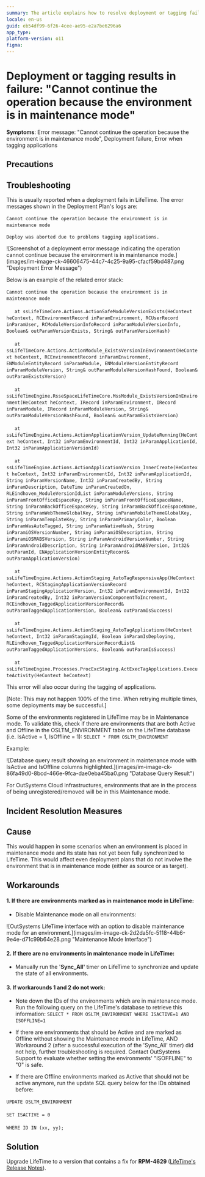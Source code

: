 ```yaml
---
summary: The article explains how to resolve deployment or tagging failures due to environments being in maintenance mode in LifeTime
locale: en-us
guid: eb54df99-6f26-4cee-ae95-e2a7be6296a6
app_type:
platform-version: o11
figma:
---
```

<h1>Deployment or tagging results in failure: "Cannot continue the operation because the environment is in maintenance mode"</h1>

<p><strong>Symptoms</strong>: Error message: "Cannot continue the operation because the environment is in maintenance mode", Deployment failure, Error when tagging applications</p>

<h2>Precautions</h2>

<h2>Troubleshooting</h2>

<p>This is usually reported when a deployment fails in LifeTime.  The error messages shown in the Deployment Plan's logs are:</p>

<p><code class="editorCode">Cannot continue the operation because the environment is in maintenance mode</code></p>

<p><code class="editorCode">Deploy was aborted due to problems tagging applications.</code></p>

<p>![Screenshot of a deployment error message indicating the operation cannot continue because the environment is in maintenance mode.](images/im-image-ck-46606475-44c7-4c25-9a95-cfacf59bd487.png "Deployment Error Message")</p>

<p>Below is an example of the related error stack:</p>

<p><code class="editorCode">Cannot continue the operation because the environment is in maintenance mode<br/>
   at ssLifeTimeCore.Actions.ActionSafeModuleVersionExists(HeContext heContext, RCEnvironmentRecord inParamEnvironment, RCUserRecord inParamUser, RCModuleVersionInfoRecord inParamModuleVersionInfo, Boolean&amp; outParamVersionExists, String&amp; outParamVersionHash)<br/>
   at ssLifeTimeCore.Actions.ActionModule_ExistsVersionInEnvironment(HeContext heContext, RCEnvironmentRecord inParamEnvironment, ENModuleEntityRecord inParamModule, ENModuleVersionEntityRecord inParamModuleVersion, String&amp; outParamModuleVersionHashFound, Boolean&amp; outParamExistsVersion)<br/>
   at ssLifeTimeEngine.RsseSpaceLifeTimeCore.MssModule_ExistsVersionInEnvironment(HeContext heContext, IRecord inParamEnvironment, IRecord inParamModule, IRecord inParamModuleVersion, String&amp; outParamModuleVersionHashFound, Boolean&amp; outParamExistsVersion)<br/>
   at ssLifeTimeEngine.Actions.ActionApplicationVersion_UpdateRunning(HeContext heContext, Int32 inParamEnvironmentId, Int32 inParamApplicationId, Int32 inParamApplicationVersionId)<br/>
   at ssLifeTimeEngine.Actions.ActionApplicationVersion_InnerCreate(HeContext heContext, Int32 inParamEnvironmentId, Int32 inParamApplicationId, String inParamVersionName, Int32 inParamCreatedBy, String inParamDescription, DateTime inParamCreatedOn, RLEindhoven_ModuleVersionIdList inParamModuleVersions, String inParamFrontOfficeEspaceKey, String inParamFrontOfficeEspaceName, String inParamBackOfficeEspaceKey, String inParamBackOfficeEspaceName, String inParamWebThemeGlobalKey, String inParamMobileThemeGlobalKey, String inParamTemplateKey, String inParamPrimaryColor, Boolean inParamWasAutoTagged, String inParamNativeHash, String inParamiOSVersionNumber, String inParamiOSDescription, String inParamiOSMABSVersion, String inParamAndroidVersionNumber, String inParamAndroidDescription, String inParamAndroidMABSVersion, Int32&amp; outParamId, ENApplicationVersionEntityRecord&amp; outParamApplicationVersion)<br/>
   at ssLifeTimeEngine.Actions.ActionStaging_AutoTagResponsiveApp(HeContext heContext, RCStagingApplicationVersionRecord inParamStagingApplicationVersion, Int32 inParamEnvironmentId, Int32 inParamCreatedBy, Int32 inParamVersionComponentToIncrement, RCEindhoven_TaggedApplicationVersionRecord&amp; outParamTaggedApplicationVersion, Boolean&amp; outParamIsSuccess)<br/>
   at ssLifeTimeEngine.Actions.ActionStaging_AutoTagApplications(HeContext heContext, Int32 inParamStagingId, Boolean inParamIsDeploying, RLEindhoven_TaggedApplicationVersionRecordList&amp; outParamTaggedApplicationVersions, Boolean&amp; outParamIsSuccess)<br/>
   at ssLifeTimeEngine.Processes.ProcExcStaging.ActExecTagApplications.ExecuteActivity(HeContext heContext)</code></p>

<p>This error will also occur during the tagging of applications.</p>

<p>[Note: This may not happen 100% of the time.  When retrying multiple times, some deployments may be successful.]</p>

<p>Some of the environments registered in LifeTime may be in Maintenance mode. To validate this, check if there are environments that are both Active and Offline in the OSLTM_ENVIRONMENT table on the LifeTime database (i.e. IsActive = 1, IsOffline = 1): <code class="editorCode">SELECT * FROM OSLTM_ENVIRONMENT</code></p>

<p>Example:</p>

<p>![Database query result showing an environment in maintenance mode with IsActive and IsOffline columns highlighted.](images/im-image-ck-86fa49d0-8bcd-466e-9fca-dae0eba45ba0.png "Database Query Result")</p>

<p>For OutSystems Cloud infrastructures, environments that are in the process of being unregistered/removed will be in this Maintenance mode.</p>

<h2>Incident Resolution Measures</h2>

<h2>Cause</h2>

<p>This would happen in some scenarios when an environment is placed in maintenance mode and its state has not yet been fully synchronized to LifeTime.  This would affect even deployment plans that do not involve the environment that is in maintenance mode (either as source or as target).</p>

<h2>Workarounds</h2>

<h4><strong>1. If there are environments marked as in maintenance mode in LifeTime:</strong></h4>

<ul>
    <li>Disable Maintenance mode on all environments:</li>
</ul>

<p>![OutSystems LifeTime interface with an option to disable maintenance mode for an environment.](images/im-image-ck-2d2da5fc-5118-44b6-9e4e-d71c99b64e28.png "Maintenance Mode Interface")</p>

<h4><strong>2. If there are no environments in maintenance mode in LifeTime:</strong></h4>

<ul>
    <li>Manually run the '<strong>Sync_All' </strong>timer on LifeTime to synchronize and update the state of all environments.</li>
</ul>

<h4><strong>3. If workarounds 1 and 2 do not work:</strong></h4>

<ul>
    <li>Note down the IDs of the environments which are in maintenance mode.  Run the following query on the LifeTime's database to retrieve this information:  <code class="editorCode">SELECT * FROM OSLTM_ENVIRONMENT WHERE ISACTIVE=1 AND ISOFFLINE=1</code></li>
    <li>
    <p>If there are environments that should be Active and are marked as Offline without showing the Maintenance mode in LifeTime, AND Workaround 2 (after a successful execution of the 'Sync_All' timer) did not help, further troubleshooting is required. Contact OutSystems Support to evaluate whether setting the environments' "ISOFFLINE" to "0" is safe.</p>
    </li>
    <li>
    <p>If there are Offline environments marked as Active that should not be active anymore, run the update SQL query below for the IDs obtained before: </p>
    </li>
</ul>

<p><code class="editorCode">UPDATE OSLTM_ENVIRONMENT<br/>
SET ISACTIVE = 0<br/>
WHERE ID IN (xx, yy);</code></p>

<h3> </h3>

<h2>Solution</h2>

<p>Upgrade LifeTime to a version that contains a fix for <strong>RPM-4629 </strong>(<a href="https://success.outsystems.com/support/release_notes/lifetime_management_console/">LifeTime's Release Notes</a>).</p>

